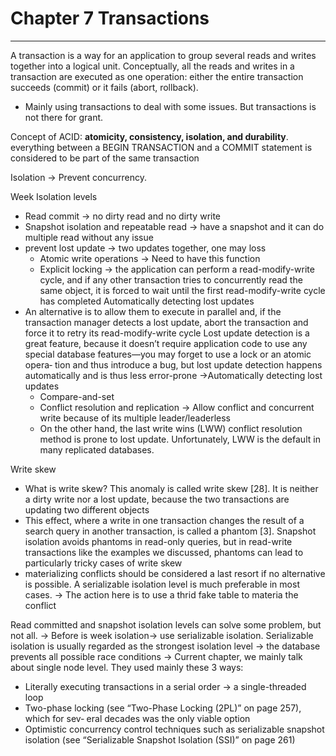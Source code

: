 # Chapter 7 Transactions
---
A transaction is a way for an application to group several reads and writes together into a logical unit. Conceptually, all the reads and writes in a transaction are executed as one operation: either the entire transaction succeeds (commit) or it fails (abort, rollback).
* Mainly using transactions to deal with some issues. But transactions is not there for grant.

Concept of ACID: **atomicity, consistency, isolation, and durability**. everything between a BEGIN TRANSACTION and a COMMIT statement is considered to be part of the same transaction

Isolation -> Prevent concurrency.

Week Isolation levels
  * Read commit -> no dirty read and no dirty write
  * Snapshot isolation and repeatable read -> have a snapshot and it can do multiple read without any issue
  * prevent lost update -> two updates together, one may loss
    * Atomic write operations -> Need to have this function
    * Explicit locking -> the application can perform a read-modify-write cycle, and if any other transaction tries to concurrently read the same object, it is forced to wait until the first read-modify-write cycle has completed
Automatically detecting lost updates
  * An alternative is to allow them to execute in parallel and, if the transaction manager detects a lost update, abort the transaction and force it to retry its read-modify-write cycle Lost update detection is a great feature, because it doesn’t require application code to use any special database features—you may forget to use a lock or an atomic opera‐ tion and thus introduce a bug, but lost update detection happens automatically and is thus less error-prone ->Automatically detecting lost updates
    * Compare-and-set
    * Conflict resolution and replication -> Allow conflict and concurrent write because of its multiple leader/leaderless
    * On the other hand, the last write wins (LWW) conflict resolution method is prone to lost update. Unfortunately, LWW is the default in many replicated databases.

Write skew 
* What is write skew? This anomaly is called write skew [28]. It is neither a dirty write nor a lost update, because the two transactions are updating two different objects
* This effect, where a write in one transaction changes the result of a search query in another transaction, is called a phantom [3]. Snapshot isolation avoids phantoms in read-only queries, but in read-write transactions like the examples we discussed, phantoms can lead to particularly tricky cases of write skew
* materializing conflicts should be considered a last resort if no alternative is possible. A serializable isolation level is much preferable in most cases. -> The action here is to use a thrid fake table to materia the conflict

Read committed and snapshot isolation levels can solve some problem, but not all. -> Before is week isolation-> use serializable isolation. Serializable isolation is usually regarded as the strongest isolation level -> the database prevents all possible race conditions -> Current chapter, we mainly talk about single node level. They used mainly these 3 ways:
  * Literally executing transactions in a serial order -> a single-threaded loop
  * Two-phase locking (see “Two-Phase Locking (2PL)” on page 257), which for sev‐ eral decades was the only viable option
  * Optimistic concurrency control techniques such as serializable snapshot isolation (see “Serializable Snapshot Isolation (SSI)” on page 261)
